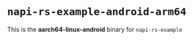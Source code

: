# `napi-rs-example-android-arm64`

This is the **aarch64-linux-android** binary for `napi-rs-example`
